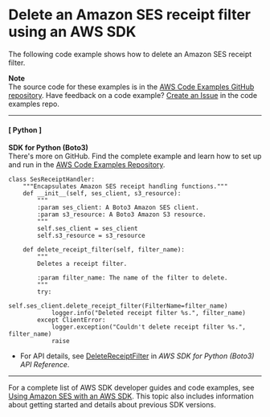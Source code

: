 # Delete an Amazon SES receipt filter using an AWS SDK<a name="example_ses_DeleteReceiptFilter_section"></a>

The following code example shows how to delete an Amazon SES receipt filter\.

**Note**  
The source code for these examples is in the [AWS Code Examples GitHub repository](https://github.com/awsdocs/aws-doc-sdk-examples)\. Have feedback on a code example? [Create an Issue](https://github.com/awsdocs/aws-doc-sdk-examples/issues/new/choose) in the code examples repo\. 

------
#### [ Python ]

**SDK for Python \(Boto3\)**  
 There's more on GitHub\. Find the complete example and learn how to set up and run in the [AWS Code Examples Repository](https://github.com/awsdocs/aws-doc-sdk-examples/tree/main/python/example_code/ses#code-examples)\. 
  

```
class SesReceiptHandler:
    """Encapsulates Amazon SES receipt handling functions."""
    def __init__(self, ses_client, s3_resource):
        """
        :param ses_client: A Boto3 Amazon SES client.
        :param s3_resource: A Boto3 Amazon S3 resource.
        """
        self.ses_client = ses_client
        self.s3_resource = s3_resource

    def delete_receipt_filter(self, filter_name):
        """
        Deletes a receipt filter.

        :param filter_name: The name of the filter to delete.
        """
        try:
            self.ses_client.delete_receipt_filter(FilterName=filter_name)
            logger.info("Deleted receipt filter %s.", filter_name)
        except ClientError:
            logger.exception("Couldn't delete receipt filter %s.", filter_name)
            raise
```
+  For API details, see [DeleteReceiptFilter](https://docs.aws.amazon.com/goto/boto3/email-2010-12-01/DeleteReceiptFilter) in *AWS SDK for Python \(Boto3\) API Reference*\. 

------

For a complete list of AWS SDK developer guides and code examples, see [Using Amazon SES with an AWS SDK](sdk-general-information-section.md)\. This topic also includes information about getting started and details about previous SDK versions\.